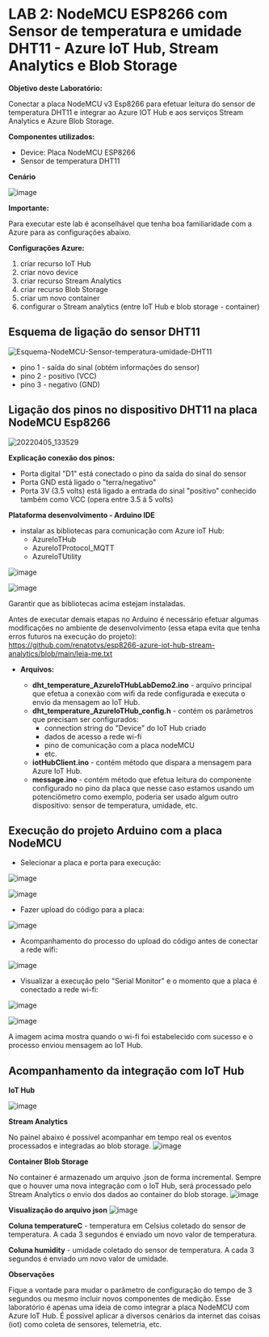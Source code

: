 # LAB 2: NodeMCU ESP8266 com Sensor de temperatura e umidade DHT11 - Azure IoT Hub, Stream Analytics e Blob Storage

**Objetivo deste Laboratório:**

Conectar a placa NodeMCU v3 Esp8266 para efetuar leitura do sensor de temperatura DHT11 e integrar ao Azure IOT Hub e aos serviços Stream Analytics e Azure Blob Storage.

**Componentes utilizados:**
+ Device: Placa NodeMCU ESP8266
+ Sensor de temperatura DHT11

**Cenário**

![image](https://user-images.githubusercontent.com/42357180/160649317-bd5b9dd5-f8dc-4881-b169-b752374759bd.png)

**Importante:**

Para executar este lab é aconselhável que tenha boa familiaridade com a Azure para as configurações abaixo.

**Configurações Azure:**

1) criar recurso IoT Hub
2) criar novo device
3) criar recurso Stream Analytics
4) criar recurso Blob Storage
5) criar um novo container
6) configurar o Stream analytics (entre IoT Hub e blob storage - container)

## Esquema de ligação do sensor DHT11

![Esquema-NodeMCU-Sensor-temperatura-umidade-DHT11](https://user-images.githubusercontent.com/42357180/161806798-4f3b6a5d-d0e5-41b2-9e44-2768d5592678.png)

+ pino 1 - saída do sinal (obtém informações do sensor)
+ pino 2 - positivo (VCC)
+ pino 3 - negativo (GND)

## Ligação dos pinos no dispositivo DHT11 na placa NodeMCU Esp8266
![20220405_133529](https://user-images.githubusercontent.com/42357180/161809434-06761e12-5262-4b6a-ad3a-319470355076.jpg)


**Explicação conexão dos pinos:**

+ Porta digital "D1" está conectado o pino da saída do sinal do sensor
+ Porta GND está ligado o "terra/negativo"
+ Porta 3V (3.5 volts) está ligado a entrada do sinal "positivo" conhecido também como VCC (opera entre 3.5 á 5 volts)

**Plataforma desenvolvimento - Arduino IDE**
  + instalar as bibliotecas para comunicação com Azure ioT Hub:
    + AzureIoTHub
    + AzureIoTProtocol_MQTT
    + AzureIoTUtility

  ![image](https://user-images.githubusercontent.com/42357180/160653305-c49cb487-9546-41ec-9b90-fd56b5cb1a18.png)
  
  ![image](https://user-images.githubusercontent.com/42357180/160653744-185c765e-4a9d-423e-bf7b-05c407bde374.png)
  
  Garantir que as bibliotecas acima estejam instaladas.
  
  Antes de executar demais etapas no Arduino é necessário efetuar algumas modificações no ambiente de desenvolvimento (essa etapa evita que tenha erros futuros na execução do projeto): 
  https://github.com/renatotvs/esp8266-azure-iot-hub-stream-analytics/blob/main/leia-me.txt
  
  + **Arquivos:**
  
    + **dht_temperature_AzureIoTHubLabDemo2.ino** -  arquivo principal que efetua a conexão com wifi da rede configurada e executa o envio da mensagem ao IoT Hub.
    + **dht_temperature_AzureIoTHub_config.h** - contém os parâmetros que precisam ser configurados:
      + connection string do "Device" do IoT Hub criado
      + dados de acesso a rede wi-fi
      + pino de comunicação com a placa nodeMCU
      + etc.
    + **iotHubClient.ino** - contém método que dispara a mensagem para Azure IoT Hub.
    + **message.ino** - contém método que efetua leitura do componente configurado no pino da placa que nesse caso estamos usando um potenciômetro como exemplo, poderia ser usado algum outro dispositivo: sensor de temperatura, umidade, etc.
 
## Execução do projeto Arduino com a placa NodeMCU

+ Selecionar a placa e porta para execução:

![image](https://user-images.githubusercontent.com/42357180/161621665-b6b331e4-19ca-43fe-b29d-b581910e0ae0.png)

![image](https://user-images.githubusercontent.com/42357180/161625136-bc8c8da4-156b-438f-936e-4502331a4804.png)


+ Fazer upload do código para a placa:

![image](https://user-images.githubusercontent.com/42357180/161621162-45d9ade3-512f-4d48-be1c-c4f1680fd001.png)

+ Acompanhamento do processo do upload do código antes de conectar a rede wifi:

![image](https://user-images.githubusercontent.com/42357180/161619292-05cc18f1-c5d9-42ef-a815-e2aa74117f76.png)

+ Visualizar a execução pelo "Serial Monitor" e o momento que a placa é conectado a rede wi-fi:

![image](https://user-images.githubusercontent.com/42357180/161620081-dbbf839b-1983-404a-b7ca-820aab6e48bb.png)

![image](https://user-images.githubusercontent.com/42357180/161623867-e38825aa-97a1-44cb-8af6-736554ef1396.png)

A imagem acima mostra quando o wi-fi foi estabelecido com sucesso e o processo enviou mensagem ao IoT Hub.

## Acompanhamento da integração com IoT Hub

**IoT Hub**

![image](https://user-images.githubusercontent.com/42357180/160660183-64d0b0ab-516d-43a7-9b8f-40228696e629.png)

**Stream Analytics**

No painel abaixo é possível acompanhar em tempo real os eventos processados e integradas ao blob storage.
![image](https://user-images.githubusercontent.com/42357180/160661942-2bf770f0-9d06-4bb5-963c-777f8be36767.png)

**Container Blob Storage**

No container é armazenado um arquivo .json de forma incremental. Sempre que o houver uma nova integração com o IoT Hub, será processado pelo Stream Analytics o envio dos dados ao container do blob storage.
![image](https://user-images.githubusercontent.com/42357180/160661344-7fee93fd-41cd-495b-af26-8c2d49d3a7eb.png)

**Visualização do arquivo json**
![image](https://user-images.githubusercontent.com/42357180/161624415-8867872a-a0f9-4491-aaca-cf18ead62106.png)

**Coluna temperatureC** - temperatura em Celsius coletado do sensor de temperatura. A cada 3 segundos é enviado um novo valor de temperatura.

**Coluna humidity** - umidade coletado do sensor de temperatura. A cada 3 segundos é enviado um novo valor de umidade.

**Observações**

Fique a vontade para mudar o parãmetro de configuração do tempo de 3 segundos ou mesmo incluir novos componentes de medição.
Esse laboratório é apenas uma ideia de como integrar a placa NodeMCU com Azure IoT Hub.
É possível aplicar a diversos cenários da internet das coisas (iot) como coleta de sensores, telemetria, etc.
